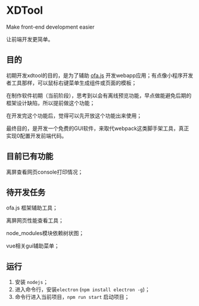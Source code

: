 # XDTool

Make front-end development easier

让前端开发更简单。

## 目的

初期开发xdtool的目的，是为了辅助 [ofa.js](https://github.com/kirakiray/ofa.js) 开发webapp应用；有点像小程序开发者工具那样，可以鼠标右键菜单生成组件或页面的模板；

在制作软件初期（当前阶段），思考到以会有离线预览功能，早点做能避免后期的框架设计缺陷，所以提前做这个功能；

在开发完这个功能后，觉得可以先开放这个功能出来使用；

最终目的，是开发一个免费的GUI软件，来取代webpack这类脚手架工具，真正实现0配置开发前端代码。

## 目前已有功能

离屏查看网页console打印情况；

## 待开发任务

ofa.js 框架辅助工具；

离屏网页性能查看工具；

node_modules模块依赖树状图；

vue相关gui辅助菜单；

## 运行

1. 安装 `nodejs`；
2. 进入命令行，安装`electron` (`npm install electron -g`)；
3. 命令行进入当前项目，`npm run start` 启动项目；
